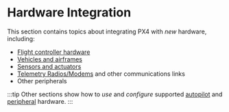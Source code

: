 # Hardware Integration

This section contains topics about integrating PX4 with *new* hardware, including:

* [Flight controller hardware](../hardware/porting_guide.md)
* [Vehicles and airframes](../airframes/README.md)
* [Sensors and actuators](../sensor_bus/README.md)
* [Telemetry Radios/Modems](../data_links/telemetry.md) and other communications links
* Other peripherals

:::tip
Other sections show how to *use* and *configure* supported [autopilot](../flight_controller/README.md) and [peripheral](../peripherals/README.md) hardware.
:::